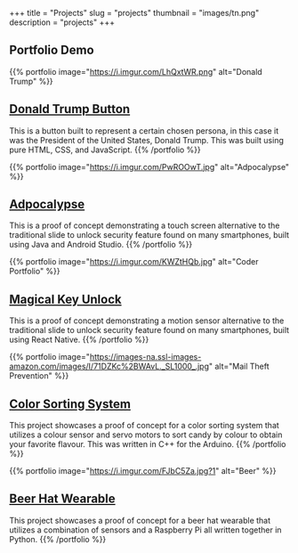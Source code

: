 +++
title = "Projects"
slug = "projects"
thumbnail = "images/tn.png"
description = "projects"
+++

## Portfolio Demo

{{% portfolio image="https://i.imgur.com/LhQxtWR.png" alt="Donald Trump" %}}

## [Donald Trump Button](/posts/assgn0/)

This is a button built to represent a certain chosen persona, in this case it was the President of the United States, Donald Trump. This was built using pure HTML, CSS, and JavaScript.
{{% /portfolio %}}


{{% portfolio image="https://i.imgur.com/PwROOwT.jpg" alt="Adpocalypse" %}}

## [Adpocalypse](posts/assgn1/#design-one-touch-unlock)

This is a proof of concept demonstrating a touch screen alternative to the traditional slide to unlock security feature found on many smartphones, built using Java and Android Studio.
{{% /portfolio %}}


{{% portfolio image="https://i.imgur.com/KWZtHQb.jpg" alt="Coder Portfolio" %}}

## [Magical Key Unlock](posts/assgn1/#design-one-touch-unlock)

This is a proof of concept demonstrating a motion sensor alternative to the traditional slide to unlock security feature found on many smartphones, built using React Native.
{{% /portfolio %}}


{{% portfolio image="https://images-na.ssl-images-amazon.com/images/I/71DZKc%2BWAvL._SL1000_.jpg" alt="Mail Theft Prevention" %}}

## [Color Sorting System](posts/assgn2)

This project showcases a proof of concept for a color sorting system that utilizes a colour sensor and servo motors to sort candy by colour to obtain your favorite flavour. This was written in C++ for the Arduino.
{{% /portfolio %}}

{{% portfolio image="https://i.imgur.com/FJbC5Za.jpg?1" alt="Beer" %}}

## [Beer Hat Wearable](posts/assgn3)

This project showcases a proof of concept for a beer hat wearable that utilizes a combination of sensors and a Raspberry Pi all written together in Python.
{{% /portfolio %}}

